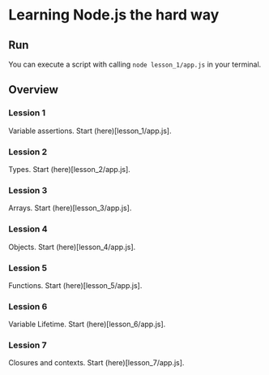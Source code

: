 # Learning Node.js the hard way

## Run

You can execute a script with calling `node lesson_1/app.js` in your terminal.

## Overview

### Lession 1

Variable assertions.
Start (here)[lesson_1/app.js].

### Lession 2

Types.
Start (here)[lesson_2/app.js].

### Lession 3

Arrays.
Start (here)[lesson_3/app.js].

### Lession 4

Objects.
Start (here)[lesson_4/app.js].

### Lession 5

Functions.
Start (here)[lesson_5/app.js].

### Lession 6

Variable Lifetime.
Start (here)[lesson_6/app.js].

### Lession 7

Closures and contexts.
Start (here)[lesson_7/app.js].